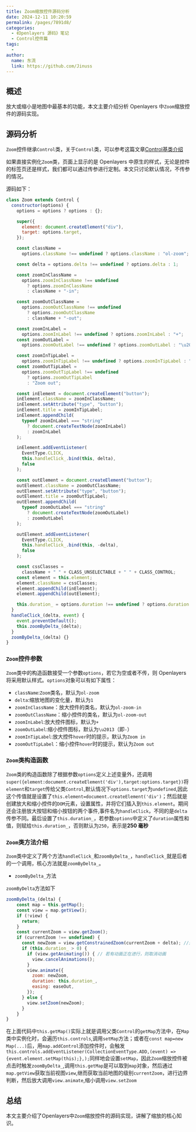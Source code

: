 ```yaml
---
title: Zoom缩放控件源码分析
date: 2024-12-11 10:20:59
permalink: /pages/7891d8/
categories:
  - 《Openlayers 源码》笔记
  - Control控件篇
tags:
  -
author:
  name: 东流
  link: https://github.com/Jinuss
---
```


## 概述

放大或缩小是地图中最基本的功能，本文主要介绍分析 Openlayers 中`Zoom`缩放控件的源码实现。

## 源码分析

`Zoom`控件继承`Control`类，关于`Control`类，可以参考这篇文章[Control基类介绍](https://jinuss.github.io/blog/pages/644bd8/)

如果直接实例化`Zoom`类，页面上显示的是 Openlayers 中原生的样式，无论是控件的标签页还是样式，我们都可以通过传参进行定制。本文只讨论默认情况，不传参的情况。

源码如下：

```js
class Zoom extends Control {
  constructor(options) {
    options = options ? options : {};

    super({
      element: document.createElement("div"),
      target: options.target,
    });

    const className =
      options.className !== undefined ? options.className : "ol-zoom";

    const delta = options.delta !== undefined ? options.delta : 1;

    const zoomInClassName =
      options.zoomInClassName !== undefined
        ? options.zoomInClassName
        : className + "-in";

    const zoomOutClassName =
      options.zoomOutClassName !== undefined
        ? options.zoomOutClassName
        : className + "-out";

    const zoomInLabel =
      options.zoomInLabel !== undefined ? options.zoomInLabel : "+";
    const zoomOutLabel =
      options.zoomOutLabel !== undefined ? options.zoomOutLabel : "\u2013";

    const zoomInTipLabel =
      options.zoomInTipLabel !== undefined ? options.zoomInTipLabel : "Zoom in";
    const zoomOutTipLabel =
      options.zoomOutTipLabel !== undefined
        ? options.zoomOutTipLabel
        : "Zoom out";

    const inElement = document.createElement("button");
    inElement.className = zoomInClassName;
    inElement.setAttribute("type", "button");
    inElement.title = zoomInTipLabel;
    inElement.appendChild(
      typeof zoomInLabel === "string"
        ? document.createTextNode(zoomInLabel)
        : zoomInLabel
    );

    inElement.addEventListener(
      EventType.CLICK,
      this.handleClick_.bind(this, delta),
      false
    );

    const outElement = document.createElement("button");
    outElement.className = zoomOutClassName;
    outElement.setAttribute("type", "button");
    outElement.title = zoomOutTipLabel;
    outElement.appendChild(
      typeof zoomOutLabel === "string"
        ? document.createTextNode(zoomOutLabel)
        : zoomOutLabel
    );

    outElement.addEventListener(
      EventType.CLICK,
      this.handleClick_.bind(this, -delta),
      false
    );

    const cssClasses =
      className + " " + CLASS_UNSELECTABLE + " " + CLASS_CONTROL;
    const element = this.element;
    element.className = cssClasses;
    element.appendChild(inElement);
    element.appendChild(outElement);

    this.duration_ = options.duration !== undefined ? options.duration : 250;
  }
  handleClick_(delta, event) {
    event.preventDefault();
    this.zoomByDelta_(delta);
  }
  zoomByDelta_(delta) {}
}
```

### `Zoom`控件参数

`Zoom`类中的构造函数接受一个参数`options`，若它为空或者不传，则 Openlayers 将采用默认样式。`options`对象可以有如下属性：

- `className`:`Zoom`类名，默认为`ol-zoom`
- `delta`:缩放地图的变化量，默认为`1`
- `zoomInClassName`：放大控件的类名，默认为`ol-zoom-in`
- `zoomOutClassName`：缩小控件的类名，默认为`ol-zoom-out`
- `zoomInLabel`:放大控件图标，默认为`+`
- `zoomOutLabel`:缩小控件图标，默认为`\u2013`（即`-`）
- `zoomInTipLabel`:放大控件`hover`时的提示，默认为`Zoom in`
- `zoomOutTipLabel`：缩小控件`hover`时的提示，默认为`Zoom out`

### `Zoom`类构造函数

`Zoom`类的构造函数除了根据参数`options`定义上述变量外，还调用`super({element:document.createElement('div'),target:options.target})`将`element`和`target`传给父类`Control`,默认情况下`options.target`为`undefined`,因此这个传值就是设置了`this.element=document.createElement('div')`；然后就是创建放大和缩小控件的`DOM`元素，设置属性，并将它们插入到`this.element`。期间还会注册放大按钮和缩小按钮的两个事件,事件名为`handleClick`，不同的是`delta`传参不同。最后设置了`this.duration_`，若参数`options`中定义了`duration`属性和值，则赋给`this.duration_`，否则默认为`250`，表示是**250 毫秒**

### `Zoom`类方法介绍

`Zoom`类中定义了两个方法`handleClick_`和`zoomByDelta_`，`handleClick_`就是后者的一个调用，核心方法就是`zoomByDelta_`。

- `zoomByDelta_`方法

`zoomByDelta`方法如下

```js
zoomByDelta_(delta) {
    const map = this.getMap();
    const view = map.getView();
    if (!view) {
      return;
    }
    const currentZoom = view.getZoom();
    if (currentZoom !== undefined) {
      const newZoom = view.getConstrainedZoom(currentZoom + delta); //返回被限制的级别，不超出范围
      if (this.duration_ > 0) {
        if (view.getAnimating()) { // 若有动画正在进行，则取消动画
          view.cancelAnimations();
        }
        view.animate({
          zoom: newZoom,
          duration: this.duration_,
          easing: easeOut,
        });
      } else {
        view.setZoom(newZoom);
      }
    }
}
```

在上面代码中`this.getMap()`实际上就是调用父类`Control`的`getMap`方法中，在`Map`类中实例化时，会遍历`this.controls`,调用`setMap`方法；或者在`const map=new Map(...)`后，用`map.addControl`添加控件时，会触发`this.controls.addEventListener(CollectionEventType.ADD,(event) => {event.element.setMap(this);},);`同样地会设置`setMap`，因此`Zoom`缩放控件被点击时触发`zoomByDelta_`,调用`this.getMap`是可以取到`map`对象，然后通过`map.getView`获取当前视图`view`,继而获取当前地图的级别`currentZoom`，进行边界判断，然后放大调用`view.animate`,缩小调用`view.setZoom`

## 总结

本文主要介绍了Openlayers中`Zoom`缩放控件的源码实现，讲解了缩放的核心知识。